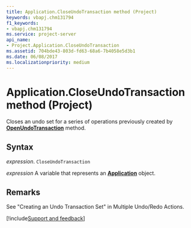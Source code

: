 ```yaml
---
title: Application.CloseUndoTransaction method (Project)
keywords: vbapj.chm131794
f1_keywords:
- vbapj.chm131794
ms.service: project-server
api_name:
- Project.Application.CloseUndoTransaction
ms.assetid: 704bde43-803d-fd63-68a6-7b4058e5d3b1
ms.date: 06/08/2017
ms.localizationpriority: medium
---
```



# Application.CloseUndoTransaction method (Project)

Closes an undo set for a series of operations previously created by **[OpenUndoTransaction](Project.Application.OpenUndoTransaction.md)** method.


## Syntax

_expression_. `CloseUndoTransaction`

_expression_ A variable that represents an **[Application](Project.Application.md)** object.


## Remarks

See "Creating an Undo Transaction Set" in Multiple Undo/Redo Actions.

[!include[Support and feedback](~/includes/feedback-boilerplate.md)]